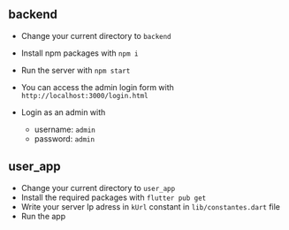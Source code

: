 ## backend

- Change your current directory to `backend`
- Install npm packages with `npm i`
- Run the server with `npm start`

- You can access the admin login form with `http://localhost:3000/login.html`
- Login as an admin with
  - username: `admin`
  - password: `admin`

## user_app

- Change your current directory to `user_app`
- Install the required packages with `flutter pub get`
- Write your server Ip adress in `kUrl` constant in `lib/constantes.dart` file
- Run the app
